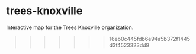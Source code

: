# trees-knoxville
Interactive map for the Trees Knoxville organization.
>>>>>>> 16eb0c445fdb6e94a5b372f1445d3f4523323dd9
